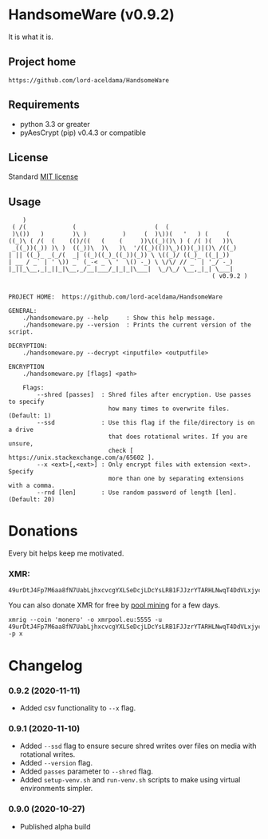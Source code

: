 # HandsomeWare (v0.9.2)
It is what it is.

## Project home
```
https://github.com/lord-aceldama/HandsomeWare
```

## Requirements
- python 3.3 or greater
- pyAesCrypt (pip) v0.4.3 or compatible

## License
Standard [MIT license](/LICENSE)


## Usage
```
    )                                                            
 ( /(             (                      (  (                    
 )\())   )        )\ )          )     (  )\))(   '   ) (     (   
((_)\ ( /(  (    (()/((   (    (     ))\((_)()\ ) ( /( )(   ))\  
 _((_))(_)) )\ )  ((_))\  )\   )\  '/((_)(())\_)())(_)|()\ /((_) 
| || ((_)_ _(_/(  _| ((_)((_)_((_))(_)) \ \((_)/ ((_)_ ((_|_))   
| __ / _` | ' \)) _` (_-< _ \ '  \() -_) \ \/\/ // _` | '_/ -_)  
|_||_\__,_|_||_|\__,_/__|___/_|_|_|\___|  \_/\_/ \__,_|_| \___|  
                                                         ( v0.9.2 )


PROJECT HOME:  https://github.com/lord-aceldama/HandsomeWare    

GENERAL:
    ./handsomeware.py --help     : Show this help message.
    ./handsomeware.py --version  : Prints the current version of the script.
    
DECRYPTION:
    ./handsomeware.py --decrypt <inputfile> <outputfile>

ENCRYPTION
    ./handsomeware.py [flags] <path>

    Flags:
        --shred [passes]  : Shred files after encryption. Use passes to specify
                            how many times to overwrite files. (Default: 1)
        --ssd             : Use this flag if the file/directory is on a drive
                            that does rotational writes. If you are unsure,
                            check [ https://unix.stackexchange.com/a/65602 ].
        --x <ext>[,<ext>] : Only encrypt files with extension <ext>. Specify 
                            more than one by separating extensions with a comma.
        --rnd [len]       : Use random password of length [len]. (Default: 20)
```
# Donations
Every bit helps keep me motivated.

### XMR:
```
49urDtJ4Fp7M6aa8fN7UabLjhxcvcgYXLSeDcjLDcYsLRB1FJJzrYTARHLNwqT4DdVLxjycZ9L9aPj3SCrhhqR2AQAyLrNd
```

You can also donate XMR for free by [pool mining](https://web.xmrpool.eu/xmr-monero-easy-mining-guide.html#callout-progress-mining) for a few days.
```
xmrig --coin 'monero' -o xmrpool.eu:5555 -u 49urDtJ4Fp7M6aa8fN7UabLjhxcvcgYXLSeDcjLDcYsLRB1FJJzrYTARHLNwqT4DdVLxjycZ9L9aPj3SCrhhqR2AQAyLrNd+handsomeware -p x
```

# Changelog
### 0.9.2 (2020-11-11)
- Added csv functionality to `--x` flag.

### 0.9.1 (2020-11-10)
- Added `--ssd` flag to ensure secure shred writes over files on media with rotational writes.
- Added `--version` flag.
- Added `passes` parameter to `--shred` flag.
- Added `setup-venv.sh` and `run-venv.sh` scripts to make using virtual environments simpler.

### 0.9.0 (2020-10-27)
- Published alpha build

